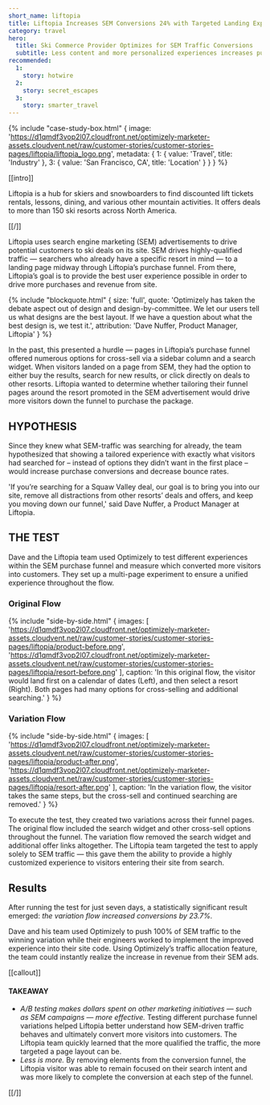 ```yaml
---
short_name: liftopia
title: Liftopia Increases SEM Conversions 24% with Targeted Landing Experience
category: travel
hero:
  title: Ski Commerce Provider Optimizes for SEM Traffic Conversions
  subtitle: Less content and more personalized experiences increases purchases 23.7%
recommended:
  1:
    story: hotwire
  2:
    story: secret_escapes
  3:
    story: smarter_travel
---
```

{% include "case-study-box.html"
  {
    image: 'https://d1qmdf3vop2l07.cloudfront.net/optimizely-marketer-assets.cloudvent.net/raw/customer-stories/customer-stories-pages/liftopia/liftopia_logo.png',
    metadata: {
      1: {
        value: 'Travel',
        title: 'Industry'
      },
      3: {
        value: 'San Francisco, CA',
        title: 'Location'
      }
    }
  }
%}

[[intro]]

Liftopia is a hub for skiers and snowboarders to find discounted lift tickets rentals, lessons, dining, and various other mountain activities. It offers deals to more than 150 ski resorts across North America.

[[/]]

Liftopia uses search engine marketing (SEM) advertisements to drive potential customers to ski deals on its site. SEM drives highly-qualified traffic — searchers who already have a specific resort in mind — to a landing page midway through Liftopia’s purchase funnel. From there, Liftopia’s goal is to provide the best user experience possible in order to drive more purchases and revenue from site.

{% include "blockquote.html"
  {
    size: 'full',
    quote: 'Optimizely has taken the debate aspect out of design and design-by-committee. We let our users tell us what designs are the best layout. If we have a question about what the best design is, we test it.',
    attribution: 'Dave Nuffer, Product Manager, Liftopia'
  }
%}

In the past, this presented a hurdle — pages in Liftopia’s purchase funnel offered numerous options for cross-sell via a sidebar column and a search widget. When visitors landed on a page from SEM, they had the option to either buy the results, search for new results, or click directly on deals to other resorts. Liftopia wanted to determine whether tailoring their funnel pages around the resort promoted in the SEM advertisement would drive more visitors down the funnel to purchase the package.

## HYPOTHESIS

Since they knew what SEM-traffic was searching for already, the team hypothesized that showing a tailored experience with exactly what visitors had searched for – instead of options they didn’t want in the first place – would increase purchase conversions and decrease bounce rates.

'If you’re searching for a Squaw Valley deal, our goal is to bring you into our site, remove all distractions from other resorts’ deals and offers, and keep you moving down our funnel,' said Dave Nuffer, a Product Manager at Liftopia.

## THE TEST

Dave and the Liftopia team used Optimizely to test different experiences within the SEM purchase funnel and measure which converted more visitors into customers. They set up a multi-page experiment to ensure a unified experience throughout the flow.

### Original Flow

{% include "side-by-side.html"
  {
    images: [
      'https://d1qmdf3vop2l07.cloudfront.net/optimizely-marketer-assets.cloudvent.net/raw/customer-stories/customer-stories-pages/liftopia/product-before.png',
      'https://d1qmdf3vop2l07.cloudfront.net/optimizely-marketer-assets.cloudvent.net/raw/customer-stories/customer-stories-pages/liftopia/resort-before.png'
    ],
    caption: 'In this original flow, the visitor would land first on a calendar of dates (Left), and then select a resort (Right). Both pages had many options for cross-selling and additional searching.'
  }
%}

### Variation Flow

{% include "side-by-side.html"
  {
    images: [
      'https://d1qmdf3vop2l07.cloudfront.net/optimizely-marketer-assets.cloudvent.net/raw/customer-stories/customer-stories-pages/liftopia/product-after.png',
      'https://d1qmdf3vop2l07.cloudfront.net/optimizely-marketer-assets.cloudvent.net/raw/customer-stories/customer-stories-pages/liftopia/resort-after.png'
    ],
    caption: 'In the variation flow, the visitor takes the same steps, but the cross-sell and continued searching are removed.'
  }
%}

To execute the test, they created two variations across their funnel pages. The original flow included the search widget and other cross-sell options throughout the funnel. The variation flow removed the search widget and additional offer links altogether. The Liftopia team targeted the test to apply solely to SEM traffic — this gave them the ability to provide a highly customized experience to visitors entering their site from search.

## Results

After running the test for just seven days, a statistically significant result emerged: *the variation flow increased conversions by 23.7%.*

Dave and his team used Optimizely to push 100% of SEM traffic to the winning variation while their engineers worked to implement the improved experience into their site code. Using Optimizely’s traffic allocation feature, the team could instantly realize the increase in revenue from their SEM ads.

[[callout]]

#### TAKEAWAY

- *A/B testing makes dollars spent on other marketing initiatives — such as SEM campaigns — more effective.* Testing different purchase funnel variations helped Liftopia better understand how SEM-driven traffic behaves and ultimately convert more visitors into customers. The Liftopia team quickly learned that the more qualified the traffic, the more targeted a page layout can be.
- *Less is more.* By removing elements from the conversion funnel, the Liftopia visitor was able to remain focused on their search intent and was more likely to complete the conversion at each step of the funnel.

[[/]]

